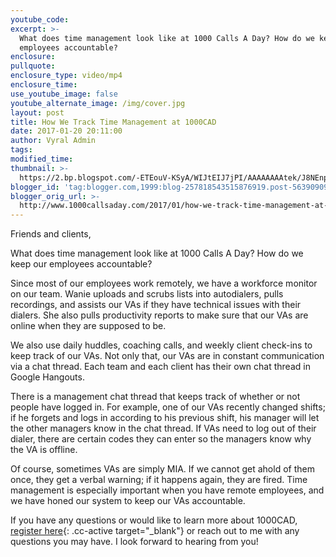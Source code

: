 ```yaml
---
youtube_code:
excerpt: >-
  What does time management look like at 1000 Calls A Day? How do we keep our
  employees accountable?
enclosure:
pullquote:
enclosure_type: video/mp4
enclosure_time:
use_youtube_image: false
youtube_alternate_image: /img/cover.jpg
layout: post
title: How We Track Time Management at 1000CAD
date: 2017-01-20 20:11:00
author: Vyral Admin
tags:
modified_time:
thumbnail: >-
  https://2.bp.blogspot.com/-ETEouV-KSyA/WIJtEIJ7jPI/AAAAAAAAtek/J8NEnpwWEv08NWCuqBFQmxdUJyeEm1OUQCLcB/s72-c/Sanders_Headshot-1.jpg
blogger_id: 'tag:blogger.com,1999:blog-257818543515876919.post-5639090906490335237'
blogger_orig_url: >-
  http://www.1000callsaday.com/2017/01/how-we-track-time-management-at-1000cad.html
---
```


Friends and clients,

What does time management look like at 1000 Calls A Day? How do we keep our employees accountable?

Since most of our employees work remotely, we have a workforce monitor on our team. Wanie uploads and scrubs lists into autodialers, pulls recordings, and assists our VAs if they have technical issues with their dialers. She also pulls productivity reports to make sure that our VAs are online when they are supposed to be.

We also use daily huddles, coaching calls, and weekly client check-ins to keep track of our VAs. Not only that, our VAs are in constant communication via a chat thread. Each team and each client has their own chat thread in Google Hangouts.

There is a management chat thread that keeps track of whether or not people have logged in. For example, one of our VAs recently changed shifts; if he forgets and logs in according to his previous shift, his manager will let the other managers know in the chat thread. If VAs need to log out of their dialer, there are certain codes they can enter so the managers know why the VA is offline.

Of course, sometimes VAs are simply MIA. If we cannot get ahold of them once, they get a verbal warning; if it happens again, they are fired. Time management is especially important when you have remote employees, and we have honed our system to keep our VAs accountable.

If you have any questions or would like to learn more about 1000CAD, [register here](){: .cc-active target="_blank"} or reach out to me with any questions you may have. I look forward to hearing from you!